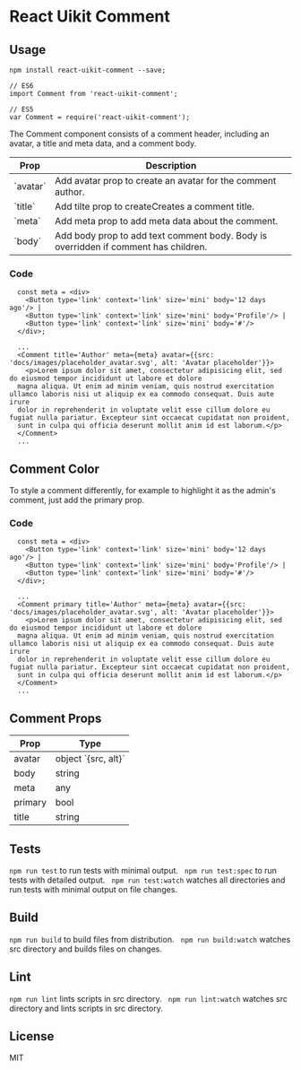 # React Uikit Comment



## Usage

    npm install react-uikit-comment --save;

    // ES6
    import Comment from 'react-uikit-comment';

    // ES5
    var Comment = require('react-uikit-comment');

The Comment component consists of a comment header, including an avatar, a title and meta data, and a comment body.

<table class="uk-table">

<thead>

<tr>

<th>Prop</th>

<th>Description</th>

</tr>

</thead>

<tbody>

<tr>

<td colspan="1">`avatar`</td>

<td>Add avatar prop to create an avatar for the comment author.</td>

</tr>

<tr>

<td colspan="1">`title`</td>

<td>Add tilte prop to createCreates a comment title.</td>

</tr>

<tr>

<td colspan="1">`meta`</td>

<td>Add meta prop to add meta data about the comment.</td>

</tr>

<tr>

<td colspan="1">`body`</td>

<td>Add body prop to add text comment body. Body is overridden if comment has children.</td>

</tr>

</tbody>

</table>



### Code

      const meta = <div>
        <Button type='link' context='link' size='mini' body='12 days ago'/> |
        <Button type='link' context='link' size='mini' body='Profile'/> |
        <Button type='link' context='link' size='mini' body='#'/>
      </div>;

      ...
      <Comment title='Author' meta={meta} avatar={{src: 'docs/images/placeholder_avatar.svg', alt: 'Avatar placeholder'}}>
        <p>Lorem ipsum dolor sit amet, consectetur adipisicing elit, sed do eiusmod tempor incididunt ut labore et dolore
      magna aliqua. Ut enim ad minim veniam, quis nostrud exercitation ullamco laboris nisi ut aliquip ex ea commodo consequat. Duis aute irure
      dolor in reprehenderit in voluptate velit esse cillum dolore eu fugiat nulla pariatur. Excepteur sint occaecat cupidatat non proident,
      sunt in culpa qui officia deserunt mollit anim id est laborum.</p>
      </Comment>
      ...

## Comment Color

To style a comment differently, for example to highlight it as the admin's comment, just add the primary prop.


### Code

      const meta = <div>
        <Button type='link' context='link' size='mini' body='12 days ago'/> |
        <Button type='link' context='link' size='mini' body='Profile'/> |
        <Button type='link' context='link' size='mini' body='#'/>
      </div>;

      ...
      <Comment primary title='Author' meta={meta} avatar={{src: 'docs/images/placeholder_avatar.svg', alt: 'Avatar placeholder'}}>
        <p>Lorem ipsum dolor sit amet, consectetur adipisicing elit, sed do eiusmod tempor incididunt ut labore et dolore
      magna aliqua. Ut enim ad minim veniam, quis nostrud exercitation ullamco laboris nisi ut aliquip ex ea commodo consequat. Duis aute irure
      dolor in reprehenderit in voluptate velit esse cillum dolore eu fugiat nulla pariatur. Excepteur sint occaecat cupidatat non proident,
      sunt in culpa qui officia deserunt mollit anim id est laborum.</p>
      </Comment>
      ...

## Comment Props



<table class="uk-table">

<thead>

<tr>

<th>Prop</th>

<th>Type</th>

</tr>

</thead>

<tbody>

<tr>

<td colspan="1">avatar</td>

<td>object `{src, alt}`</td>

</tr>

<tr>

<td colspan="1">body</td>

<td>string</td>

</tr>

<tr>

<td colspan="1">meta</td>

<td>any</td>

</tr>

<tr>

<td colspan="1">primary</td>

<td>bool</td>

</tr>

<tr>

<td colspan="1">title</td>

<td>string</td>

</tr>

</tbody>

</table>

## Tests

`npm run test` to run tests with minimal output.  
`npm run test:spec` to run tests with detailed output.  
`npm run test:watch` watches all directories and run tests with minimal output on file changes.  

## Build
`npm run build` to build files from distribution.  
`npm run build:watch` watches src directory and builds files on changes.  

## Lint
`npm run lint` lints scripts in src directory.  
`npm run lint:watch` watches src directory and lints scripts in src directory.  

## License
MIT